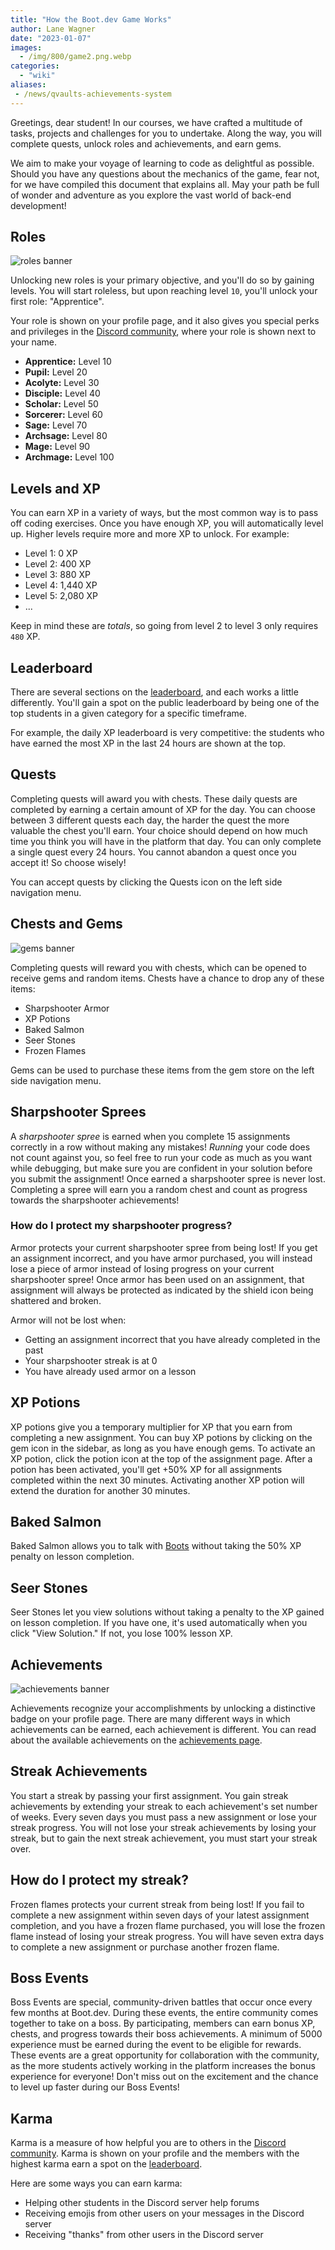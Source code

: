 ```yaml
---
title: "How the Boot.dev Game Works"
author: Lane Wagner
date: "2023-01-07"
images:
  - /img/800/game2.png.webp
categories:
  - "wiki"
aliases:
 - /news/qvaults-achievements-system
---
```


Greetings, dear student! In our courses, we have crafted a multitude of tasks, projects and challenges for you to undertake. Along the way, you will complete quests, unlock roles and achievements, and earn gems.

We aim to make your voyage of learning to code as delightful as possible. Should you have any questions about the mechanics of the game, fear not, for we have compiled this document that explains all. May your path be full of wonder and adventure as you explore the vast world of back-end development!

## Roles

![roles banner](/img/800/rolesbanner.png.webp)

Unlocking new roles is your primary objective, and you'll do so by gaining levels. You will start roleless, but upon reaching level `10`, you'll unlock your first role: "Apprentice".

Your role is shown on your profile page, and it also gives you special perks and privileges in the [Discord community](https://boot.dev/community), where your role is shown next to your name.

* **Apprentice:** Level 10
* **Pupil:** Level 20
* **Acolyte:** Level 30
* **Disciple:** Level 40
* **Scholar:** Level 50
* **Sorcerer:** Level 60
* **Sage:** Level 70
* **Archsage:** Level 80
* **Mage:** Level 90
* **Archmage:** Level 100

## Levels and XP

You can earn XP in a variety of ways, but the most common way is to pass off coding exercises. Once you have enough XP, you will automatically level up. Higher levels require more and more XP to unlock. For example:

* Level 1: 0 XP
* Level 2: 400 XP
* Level 3: 880 XP
* Level 4: 1,440 XP
* Level 5: 2,080 XP
* ...

Keep in mind these are *totals*, so going from level 2 to level 3 only requires `480` XP.

## Leaderboard

There are several sections on the [leaderboard](https://boot.dev/leaderboard), and each works a little differently. You'll gain a spot on the public leaderboard by being one of the top students in a given category for a specific timeframe.

For example, the daily XP leaderboard is very competitive: the students who have earned the most XP in the last 24 hours are shown at the top.

## Quests

Completing quests will award you with chests. These daily quests are completed by earning a certain amount of XP for the day. You can choose between 3 different quests each day, the harder the quest the more valuable the chest you'll earn. Your choice should depend on how much time you think you will have in the platform that day. You can only complete a single quest every 24 hours. You cannot abandon a quest once you accept it! So choose wisely!

You can accept quests by clicking the Quests icon on the left side navigation menu.

## Chests and Gems

![gems banner](/img/800/gemsbanner.png.webp)

Completing quests will reward you with chests, which can be opened to receive gems and random items. Chests have a chance to drop any of these items:

* Sharpshooter Armor
* XP Potions
* Baked Salmon
* Seer Stones
* Frozen Flames

Gems can be used to purchase these items from the gem store on the left side navigation menu.

## Sharpshooter Sprees

A *sharpshooter spree* is earned when you complete 15 assignments correctly in a row without making any mistakes! *Running* your code does not count against you, so feel free to run your code as much as you want while debugging, but make sure you are confident in your solution before you submit the assignment! Once earned a sharpshooter spree is never lost. Completing a spree will earn you a random chest and count as progress towards the sharpshooter achievements!

### How do I protect my sharpshooter progress?

Armor protects your current sharpshooter spree from being lost! If you get an assignment incorrect, and you have armor purchased, you will instead lose a piece of armor instead of losing progress on your current sharpshooter spree! Once armor has been used on an assignment, that assignment will always be protected as indicated by the shield icon being shattered and broken.

Armor will not be lost when: 

* Getting an assignment incorrect that you have already completed in the past 
* Your sharpshooter streak is at 0
* You have already used armor on a lesson

## XP Potions

XP potions give you a temporary multiplier for XP that you earn from completing a new assignment. You can buy XP potions by clicking on the gem icon in the sidebar, as long as you have enough gems. To activate an XP potion, click the potion icon at the top of the assignment page. After a potion has been activated, you'll get +50% XP for all assignments completed within the next 30 minutes. Activating another XP potion will extend the duration for another 30 minutes.

## Baked Salmon

Baked Salmon allows you to talk with [Boots](https://blog.boot.dev/wiki/boots) without taking the 50% XP penalty on lesson completion.

## Seer Stones

Seer Stones let you view solutions without taking a penalty to the XP gained on lesson completion. If you have one, it's used automatically when you click "View Solution." If not, you lose 100% lesson XP.

## Achievements

![achievements banner](/img/800/achievmentsbanner.png.webp)

Achievements recognize your accomplishments by unlocking a distinctive badge on your profile page. There are many different ways in which achievements can be earned, each achievement is different. You can read about the available achievements on the [achievements page](https://boot.dev/achievements).

## Streak Achievements

You start a streak by passing your first assignment. You gain streak achievements by extending your streak to each achievement's set number of weeks. Every seven days you must pass a new assignment or lose your streak progress. You will not lose your streak achievements by losing your streak, but to gain the next streak achievement, you must start your streak over.

## How do I protect my streak?

Frozen flames protects your current streak from being lost! If you fail to complete a new assignment within seven days of your latest assignment completion, and you have a frozen flame purchased, you will lose the frozen flame instead of losing your streak progress. You will have seven extra days to complete a new assignment or purchase another frozen flame.

## Boss Events

Boss Events are special, community-driven battles that occur once every few months at Boot.dev. During these events, the entire community comes together to take on a boss. By participating, members can earn bonus XP, chests, and progress towards their boss achievements. A minimum of 5000 experience must be earned during the event to be eligible for rewards. These events are a great opportunity for collaboration with the community, as the more students actively working in the platform increases the bonus experience for everyone! Don't miss out on the excitement and the chance to level up faster during our Boss Events!

## Karma

Karma is a measure of how helpful you are to others in the [Discord community](https://boot.dev/community). Karma is shown on your profile and the members with the highest karma earn a spot on the [leaderboard](https://boot.dev/leaderboard).

Here are some ways you can earn karma:

* Helping other students in the Discord server help forums
* Receiving emojis from other users on your messages in the Discord server
* Receiving "thanks" from other users in the Discord server
